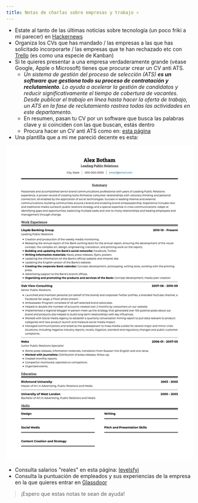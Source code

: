 ```yaml
---
title: Notas de charlas sobre empresas y trabajo ⚛️
---
```

- Estate al tanto de las últimas noticias sobre tecnología (un poco friki a mi parecer) en [Hackernews](https://news.ycombinator.com/)
- Organiza los CVs que has mandado / las empresas a las que has solicitado incorporarte / las empresas que te han rechazado etc con [Trello](https://trello.com/es) (es como una especie de Kanban)
- Si te quieres presentar a una empresa verdaderamente grande (véase Google, Apple o Microsoft) tienes que procurar crear un CV anti ATS.
	- *Un sistema de gestión del proceso de selección (ATS) **es un software que gestiona todo su proceso de contratación y reclutamiento**. Lo ayuda a acelerar la gestión de candidatos y reducir significativamente el tiempo de cobertura de vacantes. Desde publicar el trabajo en línea hasta hacer la oferta de trabajo, un ATS en la fase de reclutamiento rastrea todas las actividades en este departamento.*
	- En resumen, pasan tu CV por un software que busca las palabras clave y si coinciden con las que buscan, estás dentro
	- Procura hacer un CV anti ATS como en: [esta página](https://www.visualcv.com/es/plantillas-de-cv/ats/)
- Una plantilla que a mi me pareció decente es esta:

![](img/Pasted%20image%2020240314150726.png)

- Consulta salarios "reales" en esta página: [levelsfyi](https://www.levels.fyi/?compare=Google,Facebook,Microsoft&track=Software%20Engineer)
- Consulta la puntuación de empleados y sus experiencias de la empresa en la que quieres entrar en [Glassdoor](https://www.glassdoor.es/index.htm)

> ¡Espero que estas notas te sean de ayuda!


